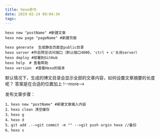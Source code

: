 ```yaml
---
title: hexo命令
date: 2019-02-24 09:04:34
tags:
---
```

    hexo new "postName" #新建文章
    hexo new page "pageName" #新建页面
    
<!--more-->

    hexo generate  生成静态页面至public目录
    hexo server #开启预览访问端口（默认端口4000，'ctrl + c'关闭server）
    hexo deploy #部署到GitHub
    hexo help  # 查看帮助
    hexo version  #查看Hexo的版本



默认情况下，生成的博文目录会显示全部的文章内容，如何设置文章摘要的长度呢？
答案是在合适的位置加上 !--more-->


发布文章步骤：

    1、hexo new "postName" #新建文章输入内容
    2、hexo clean 清空缓存
    3、hexo g
    4、hexo d
    5、git add .-->git commit -m "" -->git push orgin hexo //备份
    6、hexo s